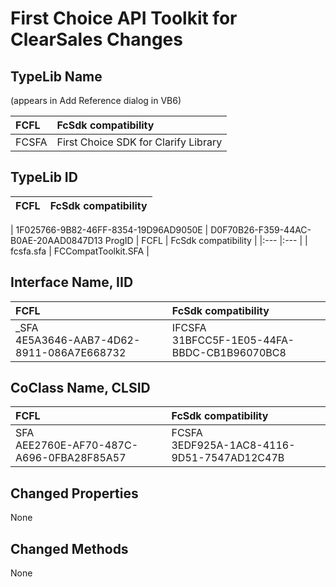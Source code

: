 # First Choice API Toolkit for ClearSales Changes

## TypeLib Name

(appears in Add Reference dialog in VB6) 

| FCFL | FcSdk compatibility |
|:--- |:--- |
| FCSFA | First Choice SDK for Clarify Library |

## TypeLib ID

| FCFL | FcSdk compatibility |
|:--- |:--- |

| 1F025766-9B82-46FF-8354-19D96AD9050E | D0F70B26-F359-44AC-B0AE-20AAD0847D13
ProgID
| FCFL | FcSdk compatibility |
|:--- |:--- |
| fcsfa.sfa | FCCompatToolkit.SFA |

## Interface Name, IID

| FCFL | FcSdk compatibility |
|:--- |:--- |
| _SFA<br/>4E5A3646-AAB7-4D62-8911-086A7E668732 | IFCSFA<br/>31BFCC5F-1E05-44FA-BBDC-CB1B96070BC8 |

## CoClass Name, CLSID

| FCFL | FcSdk compatibility |
|:--- |:--- |
| SFA<br/>AEE2760E-AF70-487C-A696-0FBA28F85A57 | FCSFA<br/>3EDF925A-1AC8-4116-9D51-7547AD12C47B |

## Changed Properties

None

## Changed Methods

None
